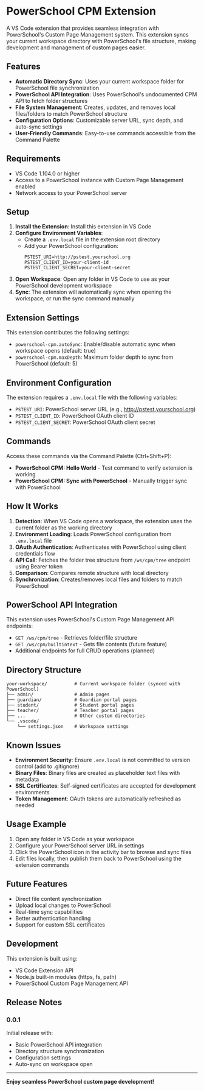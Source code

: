 # PowerSchool CPM Extension

A VS Code extension that provides seamless integration with PowerSchool's Custom Page Management system. This extension syncs your current workspace directory with PowerSchool's file structure, making development and management of custom pages easier.

## Features

- **Automatic Directory Sync**: Uses your current workspace folder for PowerSchool file synchronization
- **PowerSchool API Integration**: Uses PowerSchool's undocumented CPM API to fetch folder structures
- **File System Management**: Creates, updates, and removes local files/folders to match PowerSchool structure
- **Configuration Options**: Customizable server URL, sync depth, and auto-sync settings
- **User-Friendly Commands**: Easy-to-use commands accessible from the Command Palette

## Requirements

- VS Code 1.104.0 or higher
- Access to a PowerSchool instance with Custom Page Management enabled
- Network access to your PowerSchool server

## Setup

1. **Install the Extension**: Install this extension in VS Code
2. **Configure Environment Variables**: 
   - Create a `.env.local` file in the extension root directory
   - Add your PowerSchool configuration:
     ```
     PSTEST_URI=http://pstest.yourschool.org
     PSTEST_CLIENT_ID=your-client-id
     PSTEST_CLIENT_SECRET=your-client-secret
     ```
3. **Open Workspace**: Open any folder in VS Code to use as your PowerSchool development workspace
4. **Sync**: The extension will automatically sync when opening the workspace, or run the sync command manually

## Extension Settings

This extension contributes the following settings:

* `powerschool-cpm.autoSync`: Enable/disable automatic sync when workspace opens (default: true)
* `powerschool-cpm.maxDepth`: Maximum folder depth to sync from PowerSchool (default: 5)

## Environment Configuration

The extension requires a `.env.local` file with the following variables:

* `PSTEST_URI`: PowerSchool server URL (e.g., http://pstest.yourschool.org)
* `PSTEST_CLIENT_ID`: PowerSchool OAuth client ID
* `PSTEST_CLIENT_SECRET`: PowerSchool OAuth client secret

## Commands

Access these commands via the Command Palette (Ctrl+Shift+P):

* **PowerSchool CPM: Hello World** - Test command to verify extension is working
* **PowerSchool CPM: Sync with PowerSchool** - Manually trigger sync with PowerSchool

## How It Works

1. **Detection**: When VS Code opens a workspace, the extension uses the current folder as the working directory
2. **Environment Loading**: Loads PowerSchool configuration from `.env.local` file
3. **OAuth Authentication**: Authenticates with PowerSchool using client credentials flow
4. **API Call**: Fetches the folder tree structure from `/ws/cpm/tree` endpoint using Bearer token
5. **Comparison**: Compares remote structure with local directory
6. **Synchronization**: Creates/removes local files and folders to match PowerSchool

## PowerSchool API Integration

This extension uses PowerSchool's Custom Page Management API endpoints:

- `GET /ws/cpm/tree` - Retrieves folder/file structure
- `GET /ws/cpm/builtintext` - Gets file contents (future feature)
- Additional endpoints for full CRUD operations (planned)

## Directory Structure

```
your-workspace/          # Current workspace folder (synced with PowerSchool)
├── admin/               # Admin pages
├── guardian/            # Guardian portal pages  
├── student/             # Student portal pages
├── teacher/             # Teacher portal pages
├── ...                  # Other custom directories
└── .vscode/
    └── settings.json    # Workspace settings
```

## Known Issues

- **Environment Security**: Ensure `.env.local` is not committed to version control (add to .gitignore)
- **Binary Files**: Binary files are created as placeholder text files with metadata
- **SSL Certificates**: Self-signed certificates are accepted for development environments
- **Token Management**: OAuth tokens are automatically refreshed as needed

## Usage Example

1. Open any folder in VS Code as your workspace
2. Configure your PowerSchool server URL in settings
3. Click the PowerSchool icon in the activity bar to browse and sync files
4. Edit files locally, then publish them back to PowerSchool using the extension commands

## Future Features

- Direct file content synchronization
- Upload local changes to PowerSchool
- Real-time sync capabilities
- Better authentication handling
- Support for custom SSL certificates

## Development

This extension is built using:
- VS Code Extension API
- Node.js built-in modules (https, fs, path)
- PowerSchool Custom Page Management API

## Release Notes

### 0.0.1

Initial release with:
- Basic PowerSchool API integration
- Directory structure synchronization
- Configuration settings
- Auto-sync on workspace open

---

**Enjoy seamless PowerSchool custom page development!**
